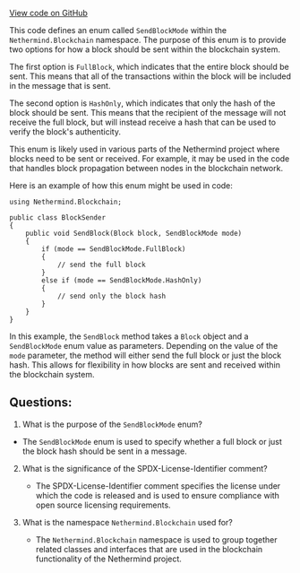 [View code on GitHub](https://github.com/NethermindEth/nethermind/src/Nethermind/Nethermind.Blockchain/SendBlockMode.cs)

This code defines an enum called `SendBlockMode` within the `Nethermind.Blockchain` namespace. The purpose of this enum is to provide two options for how a block should be sent within the blockchain system. 

The first option is `FullBlock`, which indicates that the entire block should be sent. This means that all of the transactions within the block will be included in the message that is sent. 

The second option is `HashOnly`, which indicates that only the hash of the block should be sent. This means that the recipient of the message will not receive the full block, but will instead receive a hash that can be used to verify the block's authenticity. 

This enum is likely used in various parts of the Nethermind project where blocks need to be sent or received. For example, it may be used in the code that handles block propagation between nodes in the blockchain network. 

Here is an example of how this enum might be used in code:

```
using Nethermind.Blockchain;

public class BlockSender
{
    public void SendBlock(Block block, SendBlockMode mode)
    {
        if (mode == SendBlockMode.FullBlock)
        {
            // send the full block
        }
        else if (mode == SendBlockMode.HashOnly)
        {
            // send only the block hash
        }
    }
}
```

In this example, the `SendBlock` method takes a `Block` object and a `SendBlockMode` enum value as parameters. Depending on the value of the `mode` parameter, the method will either send the full block or just the block hash. This allows for flexibility in how blocks are sent and received within the blockchain system.
## Questions: 
 1. What is the purpose of the `SendBlockMode` enum?
   - The `SendBlockMode` enum is used to specify whether a full block or just the block hash should be sent in a message.

2. What is the significance of the SPDX-License-Identifier comment?
   - The SPDX-License-Identifier comment specifies the license under which the code is released and is used to ensure compliance with open source licensing requirements.

3. What is the namespace `Nethermind.Blockchain` used for?
   - The `Nethermind.Blockchain` namespace is used to group together related classes and interfaces that are used in the blockchain functionality of the Nethermind project.
